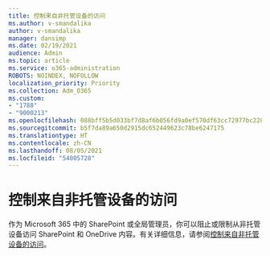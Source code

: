 ```yaml
---
title: 控制来自非托管设备的访问
ms.author: v-smandalika
author: v-smandalika
manager: dansimp
ms.date: 02/19/2021
audience: Admin
ms.topic: article
ms.service: o365-administration
ROBOTS: NOINDEX, NOFOLLOW
localization_priority: Priority
ms.collection: Adm_O365
ms.custom:
- "1788"
- "9000213"
ms.openlocfilehash: 088bff5b5d033bf7d8af6b056fd9a0ef570df63cc72977bc228f8256fbeb4e43
ms.sourcegitcommit: b5f7da89a650d2915dc652449623c78be6247175
ms.translationtype: HT
ms.contentlocale: zh-CN
ms.lasthandoff: 08/05/2021
ms.locfileid: "54005728"
---
```

# <a name="control-the-access-from-unmanaged-devices"></a>控制来自非托管设备的访问

作为 Microsoft 365 中的 SharePoint 或全局管理员，你可以阻止或限制从非托管设备访问 SharePoint 和 OneDrive 内容。有关详细信息，请参阅[控制来自非托管设备的访问](https://docs.microsoft.com/sharepoint/control-access-from-unmanaged-devices)。
